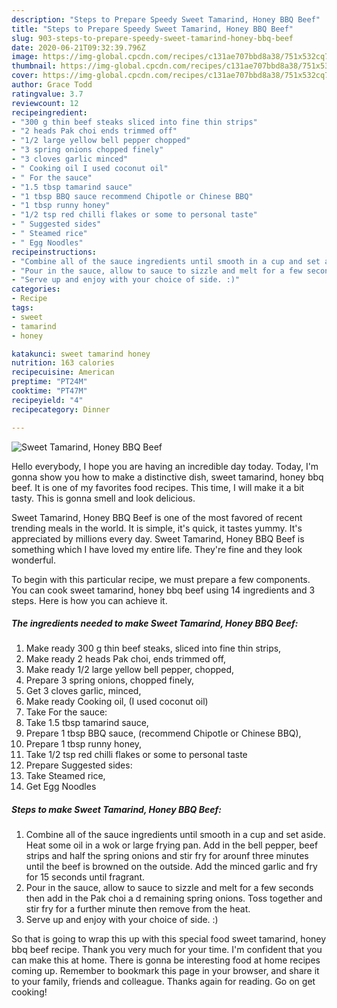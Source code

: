 ```yaml
---
description: "Steps to Prepare Speedy Sweet Tamarind, Honey BBQ Beef"
title: "Steps to Prepare Speedy Sweet Tamarind, Honey BBQ Beef"
slug: 903-steps-to-prepare-speedy-sweet-tamarind-honey-bbq-beef
date: 2020-06-21T09:32:39.796Z
image: https://img-global.cpcdn.com/recipes/c131ae707bbd8a38/751x532cq70/sweet-tamarind-honey-bbq-beef-recipe-main-photo.jpg
thumbnail: https://img-global.cpcdn.com/recipes/c131ae707bbd8a38/751x532cq70/sweet-tamarind-honey-bbq-beef-recipe-main-photo.jpg
cover: https://img-global.cpcdn.com/recipes/c131ae707bbd8a38/751x532cq70/sweet-tamarind-honey-bbq-beef-recipe-main-photo.jpg
author: Grace Todd
ratingvalue: 3.7
reviewcount: 12
recipeingredient:
- "300 g thin beef steaks sliced into fine thin strips"
- "2 heads Pak choi ends trimmed off"
- "1/2 large yellow bell pepper chopped"
- "3 spring onions chopped finely"
- "3 cloves garlic minced"
- " Cooking oil I used coconut oil"
- " For the sauce"
- "1.5 tbsp tamarind sauce"
- "1 tbsp BBQ sauce recommend Chipotle or Chinese BBQ"
- "1 tbsp runny honey"
- "1/2 tsp red chilli flakes or some to personal taste"
- " Suggested sides"
- " Steamed rice"
- " Egg Noodles"
recipeinstructions:
- "Combine all of the sauce ingredients until smooth in a cup and set aside. Heat some oil in a wok or large frying pan. Add in the bell pepper, beef strips and half the spring onions and stir fry for arounf three minutes until the beef is browned on the outside. Add the minced garlic and fry for 15 seconds until fragrant."
- "Pour in the sauce, allow to sauce to sizzle and melt for a few seconds then add in the Pak choi a d remaining spring onions. Toss together and stir fry for a further minute then remove from the heat."
- "Serve up and enjoy with your choice of side. :)"
categories:
- Recipe
tags:
- sweet
- tamarind
- honey

katakunci: sweet tamarind honey 
nutrition: 163 calories
recipecuisine: American
preptime: "PT24M"
cooktime: "PT47M"
recipeyield: "4"
recipecategory: Dinner

---
```



![Sweet Tamarind, Honey BBQ Beef](https://img-global.cpcdn.com/recipes/c131ae707bbd8a38/751x532cq70/sweet-tamarind-honey-bbq-beef-recipe-main-photo.jpg)

Hello everybody, I hope you are having an incredible day today. Today, I'm gonna show you how to make a distinctive dish, sweet tamarind, honey bbq beef. It is one of my favorites food recipes. This time, I will make it a bit tasty. This is gonna smell and look delicious.

Sweet Tamarind, Honey BBQ Beef is one of the most favored of recent trending meals in the world. It is simple, it's quick, it tastes yummy. It's appreciated by millions every day. Sweet Tamarind, Honey BBQ Beef is something which I have loved my entire life. They're fine and they look wonderful.




To begin with this particular recipe, we must prepare a few components. You can cook sweet tamarind, honey bbq beef using 14 ingredients and 3 steps. Here is how you can achieve it.

<!--inarticleads1-->

##### The ingredients needed to make Sweet Tamarind, Honey BBQ Beef:

1. Make ready 300 g thin beef steaks, sliced into fine thin strips,
1. Make ready 2 heads Pak choi, ends trimmed off,
1. Make ready 1/2 large yellow bell pepper, chopped,
1. Prepare 3 spring onions, chopped finely,
1. Get 3 cloves garlic, minced,
1. Make ready  Cooking oil, (I used coconut oil)
1. Take  For the sauce:
1. Take 1.5 tbsp tamarind sauce,
1. Prepare 1 tbsp BBQ sauce, (recommend Chipotle or Chinese BBQ),
1. Prepare 1 tbsp runny honey,
1. Take 1/2 tsp red chilli flakes or some to personal taste
1. Prepare  Suggested sides:
1. Take  Steamed rice,
1. Get  Egg Noodles




<!--inarticleads2-->

##### Steps to make Sweet Tamarind, Honey BBQ Beef:

1. Combine all of the sauce ingredients until smooth in a cup and set aside. Heat some oil in a wok or large frying pan. Add in the bell pepper, beef strips and half the spring onions and stir fry for arounf three minutes until the beef is browned on the outside. Add the minced garlic and fry for 15 seconds until fragrant.
1. Pour in the sauce, allow to sauce to sizzle and melt for a few seconds then add in the Pak choi a d remaining spring onions. Toss together and stir fry for a further minute then remove from the heat.
1. Serve up and enjoy with your choice of side. :)




So that is going to wrap this up with this special food sweet tamarind, honey bbq beef recipe. Thank you very much for your time. I'm confident that you can make this at home. There is gonna be interesting food at home recipes coming up. Remember to bookmark this page in your browser, and share it to your family, friends and colleague. Thanks again for reading. Go on get cooking!
